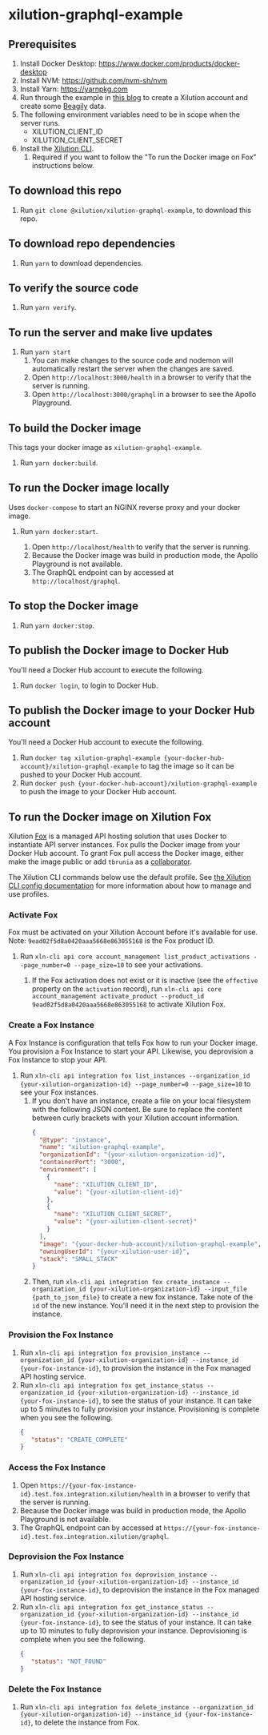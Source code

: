 # xilution-graphql-example

## Prerequisites

1. Install Docker Desktop: https://www.docker.com/products/docker-desktop
1. Install NVM: https://github.com/nvm-sh/nvm
1. Install Yarn: https://yarnpkg.com
1. Run through the example in [this blog](https://blog.xilution.com/5018604022235529367) to create a Xilution account and create some [Beagily](https://products.xilution.com/basics/beagily) data.
1. The following environment variables need to be in scope when the server runs.
    * XILUTION_CLIENT_ID
    * XILUTION_CLIENT_SECRET
1. Install the [Xilution CLI](https://docs.xilution.com/cli/).
    1. Required if you want to follow the "To run the Docker image on Fox" instructions below.

## To download this repo

1. Run `git clone @xilution/xilution-graphql-example`, to download this repo.

## To download repo dependencies

1. Run `yarn` to download dependencies.

## To verify the source code

1. Run `yarn verify`.

## To run the server and make live updates

1. Run `yarn start`
    1. You can make changes to the source code and nodemon will automatically restart the server when the changes are saved.
    1. Open `http://localhost:3000/health` in a browser to verify that the server is running.
    1. Open `http://localhost:3000/graphql` in a browser to see the Apollo Playground.

## To build the Docker image
This tags your docker image as `xilution-graphql-example`.

1. Run `yarn docker:build`.

## To run the Docker image locally
Uses `docker-compose` to start an NGINX reverse proxy and your docker image.

1. Run `yarn docker:start`.

    1. Open `http://localhost/health` to verify that the server is running.
    1. Because the Docker image was build in production mode, the Apollo Playground is not available.
    1. The GraphQL endpoint can by accessed at `http://localhost/graphql`.

## To stop the Docker image

1. Run `yarn docker:stop`.

## To publish the Docker image to Docker Hub
You'll need a Docker Hub account to execute the following.

1. Run `docker login`, to login to Docker Hub.

## To publish the Docker image to your Docker Hub account
You'll need a Docker Hub account to execute the following.

1. Run `docker tag xilution-graphql-example {your-docker-hub-account}/xilution-graphql-example` to tag the image so it can be pushed to your Docker Hub account.
1. Run `docker push {your-docker-hub-account}/xilution-graphql-example` to push the image to your Docker Hub account.

## To run the Docker image on Xilution Fox
Xilution [Fox](https://products.xilution.com/integration/fox) is a managed API hosting solution that uses Docker to instantiate API server instances.
Fox pulls the Docker image from your Docker Hub account.
To grant Fox pull access the Docker image, either make the image public or add `tbrunia` as a [collaborator](https://docs-stage.docker.com/v17.12/docker-hub/repos/#collaborators-and-their-role).

The Xilution CLI commands below use the default profile.
See [the Xilution CLI config documentation](https://github.com/xilution/xilution-cli/blob/master/docs/config.md) for more information about how to manage and use profiles.

### Activate Fox
Fox must be activated on your Xilution Account before it's available for use.
Note: `9ead02f5d8a0420aaa5668e863055168` is the Fox product ID.

1. Run `xln-cli api core account_management list_product_activations --page_number=0 --page_size=10` to see your activations.

    1. If the Fox activation does not exist or it is inactive (see the `effective` property on the `activation` record), run `xln-cli api core account_management activate_product --product_id 9ead02f5d8a0420aaa5668e863055168` to activate Xilution Fox.

### Create a Fox Instance
A Fox Instance is configuration that tells Fox how to run your Docker image.
You provision a Fox Instance to start your API.
Likewise, you deprovision a Fox Instance to stop your API.

1. Run `xln-cli api integration fox list_instances --organization_id {your-xilution-organization-id} --page_number=0 --page_size=10` to see your Fox instances.
    1. If you don't have an instance, create a file on your local filesystem with the following JSON content.
    Be sure to replace the content between curly brackets with your Xilution account information.
        ```json
        {
          "@type": "instance",
          "name": "xilution-graphql-example",
          "organizationId": "{your-xilution-organization-id}",
          "containerPort": "3000",
          "environment": [
            {
              "name": "XILUTION_CLIENT_ID",
              "value": "{your-xilution-client-id}"
            },
            {
              "name": "XILUTION_CLIENT_SECRET",
              "value": "{your-xilution-client-secret}"
            }
          ],
          "image": "{your-docker-hub-account}/xilution-graphql-example",
          "owningUserId": "{your-xilution-user-id}",
          "stack": "SMALL_STACK"
        }
        ```
    1. Then, run `xln-cli api integration fox create_instance --organization_id {your-xilution-organization-id} --input_file {path_to_json_file}` to create a new fox instance.
    Take note of the `id` of the new instance.
    You'll need it in the next step to provision the instance.

### Provision the Fox Instance

1. Run `xln-cli api integration fox provision_instance --organization_id {your-xilution-organization-id} --instance_id {your-fox-instance-id}`, to provision the instance in the Fox managed API hosting service.
1. Run `xln-cli api integration fox get_instance_status --organization_id {your-xilution-organization-id} --instance_id {your-fox-instance-id}`, to see the status of your instance.
It can take up to 5 minutes to fully provision your instance.
Provisioning is complete when you see the following.
    ```json
    {
       "status": "CREATE_COMPLETE"
    }
   ```

### Access the Fox Instance

1. Open `https://{your-fox-instance-id}.test.fox.integration.xilution/health` in a browser to verify that the server is running.
1. Because the Docker image was build in production mode, the Apollo Playground is not available.
1. The GraphQL endpoint can by accessed at `https://{your-fox-instance-id}.test.fox.integration.xilution/graphql`.

### Deprovision the Fox Instance

1. Run `xln-cli api integration fox deprovision_instance --organization_id {your-xilution-organization-id} --instance_id {your-fox-instance-id}`, to deprovision the instance in the Fox managed API hosting service.
1. Run `xln-cli api integration fox get_instance_status --organization_id {your-xilution-organization-id} --instance_id {your-fox-instance-id}`, to see the status of your instance.
It can take up to 10 minutes to fully deprovision your instance.
Deprovisioning is complete when you see the following.
    ```json
    {
       "status": "NOT_FOUND"
    }
   ```

### Delete the Fox Instance

1. Run `xln-cli api integration fox delete_instance --organization_id {your-xilution-organization-id} --instance_id {your-fox-instance-id}`, to delete the instance from Fox.
